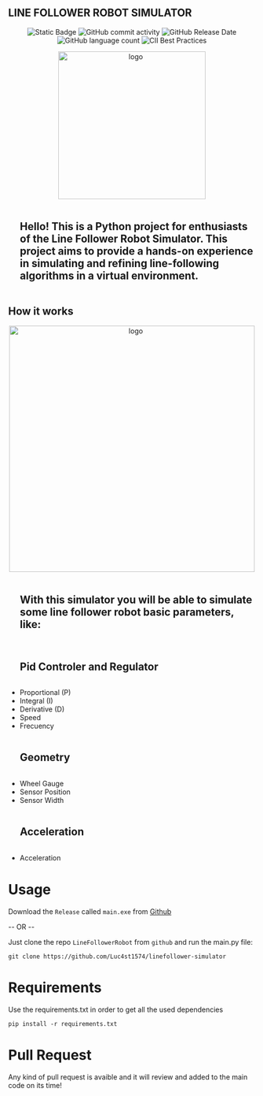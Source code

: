 ## LINE FOLLOWER ROBOT SIMULATOR

<p align="center">
  <img src="https://img.shields.io/badge/build-passed-green?logo=python" alt="Static Badge">
  <img src="https://img.shields.io/github/commit-activity/t/Luc4st1574/linefollower-simulator" alt="GitHub commit activity">
  <img src="https://img.shields.io/github/release-date/Luc4st1574/linefollower-simulator" alt="GitHub Release Date">
  <img src="https://img.shields.io/github/languages/count/Luc4st1574/linefollower-simulator" alt="GitHub language count">
  <img src="https://img.shields.io/cii/level/1?logo=python" alt="CII Best Practices">
</p>



<p align="center">
  <img src="https://github.com/Luc4st1574/linefollower-simulator/blob/main/Resources/logo.jpeg" alt="logo" width="300">
</p>

<div id="user-content-toc">
  <ul align="start">
    <summary><h2 style="display: inline-block">Hello! This is a Python project for enthusiasts of the Line Follower Robot Simulator. This project aims to provide a hands-on experience in simulating and refining line-following algorithms in a virtual environment.</h2></summary>
  </ul>
</div>


## How it works

<p align="center">
  <img src="https://github.com/Luc4st1574/linefollower-simulator/blob/main/Resources/preview.gif" alt="logo" width="500">
</p>

<div id="user-content-toc">
  <ul align="start">
    <summary><h2 style="display: inline-block">With this simulator you will be able to simulate some line follower robot basic parameters, like:</h2></summary>
  </ul>
</div>

<div id="user-content-toc">
  <ul align="start">
    <summary><h2 style="display: inline-block">Pid Controler and Regulator</h2></summary>
  </ul>
</div>

- Proportional (P)
- Integral (I)
- Derivative (D)
- Speed
- Frecuency

<div id="user-content-toc">
  <ul align="start">
    <summary><h2 style="display: inline-block">Geometry</h2></summary>
  </ul>
</div>

- Wheel Gauge
- Sensor Position
- Sensor Width

<div id="user-content-toc">
  <ul align="start">
    <summary><h2 style="display: inline-block">Acceleration</h2></summary>
  </ul>
</div>

- Acceleration

# Usage

Download the `Release` called `main.exe` from [Github](https://github.com/Luc4st1574/LineFollowerRobot/releases)

-- OR --


Just clone the repo `LineFollowerRobot` from `github` and run the main.py file:

```shell
git clone https://github.com/Luc4st1574/linefollower-simulator
```

# Requirements

Use the requirements.txt in order to get all the used dependencies

```shell
pip install -r requirements.txt
```

# Pull Request

Any kind of pull request is avaible and it will review and added to the main code on its time!
